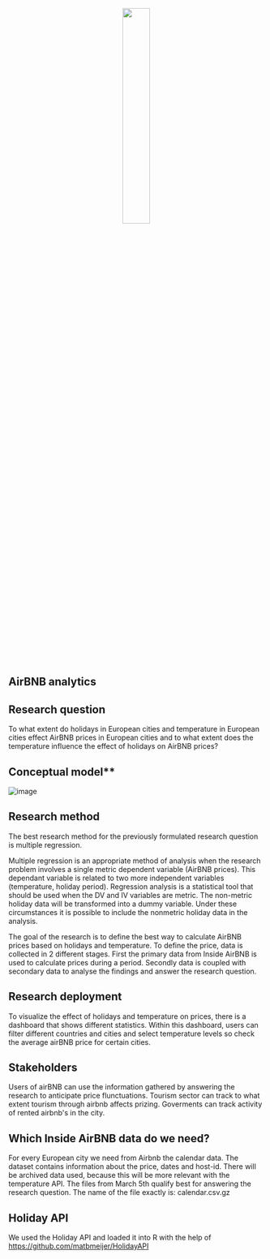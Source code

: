 
<p align="center" width="100%">
    <img width="33%" src="https://user-images.githubusercontent.com/98605194/156195381-f3ef1ca4-89b7-466b-8ade-43ac2dd746bc.jpeg">
</p>

## AirBNB analytics


## Research question

To what extent do holidays in European cities and temperature in European cities effect AirBNB prices in European cities and to what extent does the temperature influence the effect of holidays on AirBNB prices? 


## Conceptual model**

![image](https://user-images.githubusercontent.com/98961407/154074601-52ba977f-347f-4768-951f-4f902654b9b6.png)

## Research method 
The best research method for the previously formulated research question is multiple regression.

Multiple regression is an appropriate method of analysis when the research problem involves a single metric dependent variable (AirBNB prices). This dependant variable is related to two more independent variables (temperature, holiday period). Regression analysis is a statistical tool that should be used when the DV and IV variables are metric.  The non-metric holiday data will be transformed into a dummy variable. Under these circumstances it is possible to include the nonmetric holiday data in the analysis.

The goal of the research is to define the best way to calculate AirBNB prices based on holidays and temperature. To define the price, data is collected in 2 different stages. First the primary data from Inside AirBNB is used to calculate prices during a period. Secondly data is coupled with secondary data to analyse the findings and answer the research question.


## Research deployment
To visualize the effect of holidays and temperature on prices, there is a dashboard that shows different statistics. Within this dashboard, users can filter different countries and cities and select temperature levels so check the average airBNB price for certain cities.  

## Stakeholders
Users of airBNB can use the information gathered by answering the research to anticipate price flunctuations.
Tourism sector can track to what extent tourism through airbnb affects prizing. 
Goverments can track activity of rented airbnb's in the city.

## Which Inside AirBNB data do we need?
For every European city we need from Airbnb the calendar data. The dataset contains information about the price, dates and host-id. There will be archived data used, because this will be more relevant with the temperature API. The files from March 5th qualify best for answering the research question. The name of the file exactly is: calendar.csv.gz 

## Holiday API
We used the Holiday API and loaded it into R with the help of https://github.com/matbmeijer/HolidayAPI




